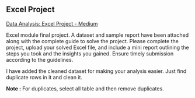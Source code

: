 ## Excel Project

[Data Analysis: Excel Project - Medium](https://medium.com/@khananns24/data-analysis-excel-project-26d22421b4e2)


Excel module final project. A dataset and sample report have been attached along with the complete guide to solve the project. Please complete the project, upload your solved Excel file, and include a mini report outlining the steps you took and the insights you gained. Ensure timely submission according to the guidelines.

I have added the cleaned dataset for making your analysis easier. Just find duplicate rows in it and clean it.

**Note :** For duplicates, select all table and then remove duplicates.  
